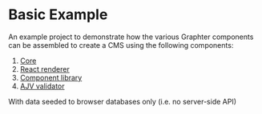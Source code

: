 # Basic Example

An example project to demonstrate how the various Graphter components can be assembled to create a CMS using the following components:

1. [Core](../packages/core/README.md)
1. [React renderer](../packages/renderer-react/README.md)
1. [Component library](../packages/renderer-component-library-react/README.md)
1. [AJV validator](../packages/validator-jsonschema/README.md)

With data seeded to browser databases only (i.e. no server-side API)